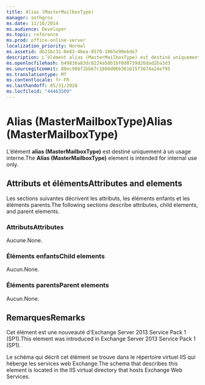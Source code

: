 ```yaml
---
title: Alias (MasterMailboxType)
manager: sethgros
ms.date: 11/16/2014
ms.audience: Developer
ms.topic: reference
ms.prod: office-online-server
localization_priority: Normal
ms.assetid: db21bc31-0e83-46ea-8570-1865e90ebde7
description: L’élément alias (MasterMailboxType) est destiné uniquement à un usage interne.
ms.openlocfilehash: b49836a83dc0224a58b1bf0d0739d26dad26a3d3
ms.sourcegitcommit: 88ec988f2bb67c1866d06b361615f3674a24e795
ms.translationtype: MT
ms.contentlocale: fr-FR
ms.lasthandoff: 05/31/2020
ms.locfileid: "44463509"
---
```

# <a name="alias-mastermailboxtype"></a><span data-ttu-id="027fa-103">Alias (MasterMailboxType)</span><span class="sxs-lookup"><span data-stu-id="027fa-103">Alias (MasterMailboxType)</span></span>

<span data-ttu-id="027fa-104">L’élément **alias (MasterMailboxType)** est destiné uniquement à un usage interne.</span><span class="sxs-lookup"><span data-stu-id="027fa-104">The **Alias (MasterMailboxType)** element is intended for internal use only.</span></span> 

## <a name="attributes-and-elements"></a><span data-ttu-id="027fa-105">Attributs et éléments</span><span class="sxs-lookup"><span data-stu-id="027fa-105">Attributes and elements</span></span>

<span data-ttu-id="027fa-106">Les sections suivantes décrivent les attributs, les éléments enfants et les éléments parents.</span><span class="sxs-lookup"><span data-stu-id="027fa-106">The following sections describe attributes, child elements, and parent elements.</span></span>
  
### <a name="attributes"></a><span data-ttu-id="027fa-107">Attributs</span><span class="sxs-lookup"><span data-stu-id="027fa-107">Attributes</span></span>

<span data-ttu-id="027fa-108">Aucune.</span><span class="sxs-lookup"><span data-stu-id="027fa-108">None.</span></span>
  
### <a name="child-elements"></a><span data-ttu-id="027fa-109">Éléments enfants</span><span class="sxs-lookup"><span data-stu-id="027fa-109">Child elements</span></span>

<span data-ttu-id="027fa-110">Aucun.</span><span class="sxs-lookup"><span data-stu-id="027fa-110">None.</span></span>
  
### <a name="parent-elements"></a><span data-ttu-id="027fa-111">Éléments parents</span><span class="sxs-lookup"><span data-stu-id="027fa-111">Parent elements</span></span>

<span data-ttu-id="027fa-112">Aucun.</span><span class="sxs-lookup"><span data-stu-id="027fa-112">None.</span></span>
  
## <a name="remarks"></a><span data-ttu-id="027fa-113">Remarques</span><span class="sxs-lookup"><span data-stu-id="027fa-113">Remarks</span></span>

<span data-ttu-id="027fa-114">Cet élément est une nouveauté d'Exchange Server 2013 Service Pack 1 (SP1).</span><span class="sxs-lookup"><span data-stu-id="027fa-114">This element was introduced in Exchange Server 2013 Service Pack 1 (SP1).</span></span>
  
<span data-ttu-id="027fa-115">Le schéma qui décrit cet élément se trouve dans le répertoire virtuel IIS qui héberge les services web Exchange.</span><span class="sxs-lookup"><span data-stu-id="027fa-115">The schema that describes this element is located in the IIS virtual directory that hosts Exchange Web Services.</span></span>
  

